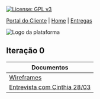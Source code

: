 [![License: GPL v3](https://img.shields.io/badge/License-GPLv3-blue.svg)](https://www.gnu.org/licenses/gpl-3.0)



[Portal do Cliente](https://github.com/aplneto/medmapper/wiki) | [Home](https://github.com/aplneto/medmapper) | 
[Entregas](/docs/entregas/iterations.md)


![Logo da plataforma](
https://raw.githubusercontent.com/aplneto/projeto_ES/master/.idv/logotmp200x200.png
"Logo do Projeto")

## Iteração 0

|    Documentos | 
|----------|
| [Wireframes](/docs/entregas/iteration0/mockups/wireframe) | 
| [Entrevista com Cinthia 28/03](/docs/entregas/iteration0/EntrevistaCinthiaVasconcelos.pdf)| 
